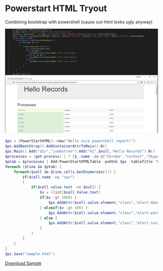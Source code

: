 # Powerstart HTML Tryout
Combining bootstrap with powershell (cause out-html looks ugly anyway)

![Sample](./sample.png)
```powershell
$ps = [PowerStartHTML]::new("Hello nice powershell report!")
$ps.AddBootStrap().AddContainerAttrToMain().N()
$ps.Main().Add("div","jumbotron").Add("h1",$null,"Hello Records").N()
$processes = (get-process) | ? {$_.name -in @("Chrome","svchost","SkypeApp","Notepad","Audacity")} | select name,cpu,npm 
$ptab = $processes | Add-PowerStartHTMLTable -psHtml $ps -tableTitle "Processes" -tableClass "table table-striped" -idSuffix "ProcTable" -passthroughTable
foreach ($line in $ptab) {
    foreach($cell in $line.cells.GetEnumerator()) {
        if($cell.name -eq "cpu")
        {
            if($cell.value.text -ne $null) {
                $v = ([int]$cell.Value.text)
                if($v -gt 1000) {
                    $ps.AddAttr($cell.value.element,"class","alert-danger")
                } elseif($v -gt 100) {
                    $ps.AddAttr($cell.value.element,"class","alert-warning")
                } else {
                    $ps.AddAttr($cell.value.element,"class","alert-success")
                }
            } 
        }
    }
}
$ps.Save("sample.html")
```

[Download Sample](https://raw.githubusercontent.com/tdewin/randomsamples/master/powerstarthtm/sample.html)